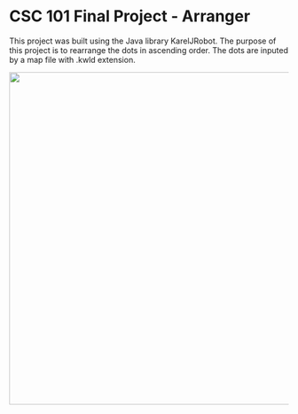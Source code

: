 # CSC 101 Final Project - Arranger

This project was built using the Java library KarelJRobot.  The purpose of this project is to rearrange the dots in ascending order. The dots are inputed by a map file with .kwld extension.

<img src="https://media.giphy.com/media/Iy3o2RCal8cGjn3sCV/giphy.gif" width="600" height="600" />

